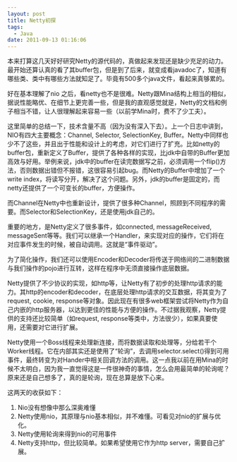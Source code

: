 ```yaml
---
layout: post
title: Netty初探
tags:
  - Java
date: 2011-09-13 01:16:06
---
```


本来打算这几天好好研究Netty的源代码的，真做起来发现还是缺少充足的动力。最开始还算认真的看了其buffer包，但是到了后来，就变成看javadoc了，知道有哪些类、类中有哪些方法就知足了。毕竟有500多个java文件，看起来真够累的。

好在基本理解了nio 之后，看netty也不是很难。Netty跟Mina结构上相当的相似，据说性能略优、在细节上更完善一些，但是我的直观感觉就是，Netty的文档和例子相当不错，让人很理解起来容易一些（以前学Mina时，费不了少工夫）。

这里简单的总结一下，技术含量不高（因为没有深入下去）。上一个日志中讲到，NIO有四大主要概念：Channel, Selector, SelectionKey, Buffer。Netty中同样也少不了这些，并且出于性能和设计上的考虑，对它们进行了扩充。比如netty的buffer包，重新定义了Buffer，提供了各种各样的实现，比jdk中自带的Buffer更加高效与好用。举例来说，jdk中的buffer在读完数据写之前，必须调用一个flip()方法，否则数据出错但不报错，这很容易引起bug。而Netty的Buffer中增加了一个write index，将读写分开，解决了这个问题。另外，jdk的buffer是固定的，而netty还提供了一个可变长的buffer，方便操作。

而Channel在Netty中也重新设计，提供了很多种Channel，照顾到不同程序的需要。而Selector和SelectionKey，还是使用jdk自己的。

重要的地方，是Netty定义了很多事件，如connected, messageReceived, messageSent等等。我们可以继承一个Handler，来实现对应的操作，它们将在对应事件发生的时候，被自动调用。这就是“事件驱动”。

为了简化操作，我们还可以使用Encoder和Decoder将传送于网络间的二进制数据与我们操作的pojo进行互转，这样在程序中无须直接操作底层数据。

Netty提供了不少协议的实现，如http等，让Netty有了初步的处理http请求的能力。其http的encoder和decoder，在底层处理http请求的交互数据，将其变为了request, cookie, response等对象。因此现在有很多web框架尝试将Netty作为自己内嵌的http服务器，以达到更佳的性能与方便的操作。不过据我观察，Netty提供的支持还比较简单（如request, response等类中，方法很少），如果真要使用，还需要对它进行扩展。

Netty使用一个Boss线程来处理新连接，而将数据读取和处理等，分给若干个Worker线程。它在内部其实还是使用了“轮询”，去调用selector.select()得到可用事件，最终转变为对Hander中相关回调方法的调用。这一点我以前在用Mina的时候不太明白，因为我一直觉得这是一件很神奇的事情，怎么会用最简单的轮询呢？原来还是自己想多了，真的是轮询，现在总算是放下心来。

这两天的收获如下：

1.  Nio没有想像中那么深奥难懂
2.  Netty使用nio，其原理与nio基本相似，并不难懂。可看见对nio的扩展与优化。
3.  Netty使用轮询来得到nio的可用事件
4.  Netty支持http，但比较简单。如果希望使用它作为http server，需要自己扩展。